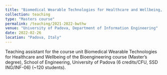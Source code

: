 ```yaml
---
title: "Biomedical Wearable Technologies for Healthcare and Wellbeing, 2021/22"
collection: teaching
type: "Masters course"
permalink: /teaching/2021-2022-bwthw
venue: "University of Padova, Department of Information Engineering"
date: 2022-02-26
location: "Padova, Italy"
---
```


 Teaching assistant for the course unit Biomedical Wearable Technologies for Healthcare and Wellbeing of the Bioengineering course (Master’s degree), School of Engineering, University of Padova (6 credits/CFU, SSD ING/INF-06) (~120 students).
